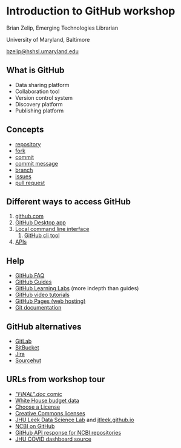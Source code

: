 # Introduction to GitHub workshop

Brian Zelip, Emerging Technologies Librarian

University of Maryland, Baltimore

bzelip@hshsl.umaryland.edu

## What is GitHub

- Data sharing platform
- Collaboration tool
- Version control system
- Discovery platform
- Publishing platform

## Concepts

- [repository](https://docs.github.com/en/github/getting-started-with-github/github-glossary#repository)
- [fork](https://docs.github.com/en/github/getting-started-with-github/github-glossary#fork)
- [commit](https://docs.github.com/en/github/getting-started-with-github/github-glossary#commit)
- [commit message](https://docs.github.com/en/github/getting-started-with-github/github-glossary#commit-message)
- [branch](https://docs.github.com/en/github/getting-started-with-github/github-glossary#branch)
- [issues](https://docs.github.com/en/github/getting-started-with-github/github-glossary#issue)
- [pull request](https://docs.github.com/en/github/getting-started-with-github/github-glossary#pull-request)

## Different ways to access GitHub

1. [github.com](https://github.com)
2. [GitHub Desktop app](https://desktop.github.com)
3. [Local command line interface](https://en.wikipedia.org/wiki/Command-line_interface)
   1. [GitHub cli tool](https://cli.github.com/)
4. [APIs](https://docs.github.com/en/rest)

## Help

- [GitHub FAQ](https://help.github.com)
- [GitHub Guides](https://guides.github.com)
- [GitHub Learning Labs](https://lab.github.com/) (more indepth than guides)
- [GitHub video tutorials](https://www.youtube.com/githubguides)
- [GitHub Pages (web hosting)](https://pages.github.com)
- [Git documentation](http://www.git-scm.com/doc)

## GitHub alternatives

- [GitLab](https://GitLab.com)
- [BitBucket](https://BitBucket.org)
- [Jira](https://Jira.com)
- [Sourcehut](https://Sourcehut.com)

## URLs from workshop tour

- [_"FINAL".doc_ comic](http://phdcomics.com/comics/archive.php?comicid=1531)
- [White House budget data](https://github.com/WhiteHouse/budgetdata)
- [Choose a License](https://choosealicense.com/)
- [Creative Commons licenses](https://creativecommons.org/choose/)
- [JHU Leek Data Science Lab](https://github.com/jtleek) and [jtleek.github.io](jtleek.github.io)
- [NCBI on GitHub](https://github.com/ncbi/)
- [GitHub API response for NCBI repositories](https://api.github.com/orgs/ncbi/repos)
- [JHU COVID dashboard source](https://github.com/CSSEGISandData/COVID-19)

